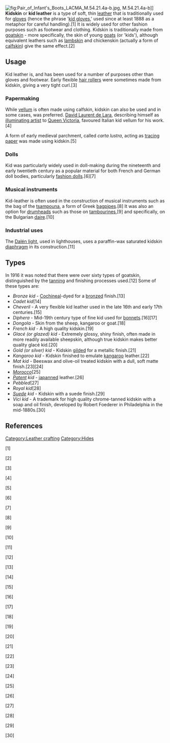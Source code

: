 ![](Pair_of_Infant's_Boots_LACMA_M.54.21.4a-b.jpg "fig:Pair_of_Infant's_Boots_LACMA_M.54.21.4a-b.jpg"),
M.54.21.4a-b\]\] **Kidskin** or **kid leather** is a type of soft, thin
[leather](leather "wikilink") that is traditionally used for
[gloves](glove "wikilink") (hence the phrase '[kid
gloves](wikt:kid_gloves "wikilink"),' used since at least 1888 as a
metaphor for careful handling).[1] It is widely used for other fashion
purposes such as footwear and clothing. Kidskin is traditionally made
from [goatskin](goatskin_(material) "wikilink") - more specifically, the
skin of young [goats](goat "wikilink") (or 'kids'), although equivalent
leathers such as [lambskin](sheepskin "wikilink") and chickenskin
(actually a form of [calfskin](calfskin "wikilink")) give the same
effect.[2]

## Usage

Kid leather is, and has been used for a number of purposes other than
gloves and footwear. Early flexible [hair
rollers](hair_roller "wikilink") were sometimes made from kidskin,
giving a very tight curl.[3]

### Papermaking

While [vellum](vellum "wikilink") is often made using calfskin, kidskin
can also be used and in some cases, was preferred. [David Laurent de
Lara](David_Laurent_de_Lara "wikilink"), describing himself as
[illuminating artist](limner "wikilink") to [Queen
Victoria](Queen_Victoria "wikilink"), favoured Italian kid vellum for
his work.[4]

A form of early medieval parchment, called *carta lustra*, acting as
[tracing paper](tracing_paper "wikilink") was made using kidskin.[5]

### Dolls

Kid was particularly widely used in doll-making during the nineteenth
and early twentieth century as a popular material for both French and
German doll bodies, particularly [fashion
dolls](fashion_doll "wikilink").[6][7]

### Musical instruments

Kid-leather is often used in the construction of musical instruments
such as the bag of the [tsampouna](tsampouna "wikilink"), a form of
Greek [bagpipes](bagpipes "wikilink").[8] It was also an option for
[drumheads](drumhead "wikilink") such as those on
[tambourines](tambourine "wikilink"),[9] and specifically, on the
Bulgarian [daire](dayereh "wikilink").[10]

### Industrial uses

The [Dalén light](Dalén_light "wikilink"), used in lighthouses, uses a
paraffin-wax saturated kidskin
[diaphragm](Diaphragm_(mechanical_device) "wikilink") in its
construction.[11]

## Types

In 1916 it was noted that there were over sixty types of goatskin,
distinguished by the [tanning](Tanning_(leather) "wikilink") and
finishing processes used.[12] Some of these types are:

-   *Bronze kid* - [Cochineal](Cochineal "wikilink")-dyed for a
    [bronzed](bronze "wikilink") finish.[13]
-   *Cadet kid*[14]
-   *Cheveril* - A very flexible kid leather used in the late 16th and
    early 17th centuries.[15]
-   *Diphera* - Mid-19th century type of fine kid used for
    [bonnets](bonnet_(headgear) "wikilink").[16][17]
-   *Dongola* - Skin from the sheep, kangaroo or goat.[18]
-   *French kid* - A high quality kidskin.[19]
-   *Glacé (or glazed) kid* - Extremely glossy, shiny finish, often made
    in more readily available sheepskin, although true kidskin makes
    better quality glacé kid.[20]
-   *Gold (or silver) kid* - Kidskin [gilded](gilded "wikilink") for a
    metallic finish.[21]
-   *Kangaroo kid* - Kidskin finished to emulate
    [kangaroo](kangaroo "wikilink") leather.[22]
-   *Mat kid* - Beeswax and olive-oil treated kidskin with a dull, soft
    matte finish.[23][24]
-   *[Morocco](Morocco_leather "wikilink")*[25]
-   *[Patent](Patent_leather "wikilink") kid* -
    [japanned](Japanning "wikilink") leather.[26]
-   *Pebbled*[27]
-   *Royal kid*[28]
-   *[Suede](Suede "wikilink") kid* - Kidskin with a suede finish.[29]
-   *Vici kid* - A trademark for high quality chrome-tanned kidskin with
    a soap and oil finish, developed by Robert Foederer in Philadelphia
    in the mid-1880s.[30]

## References

[Category:Leather crafting](Category:Leather_crafting "wikilink")
[Category:Hides](Category:Hides "wikilink")

[1]

[2]

[3]

[4]

[5]

[6]

[7]

[8]

[9]

[10]

[11]

[12]

[13]

[14]

[15]

[16]

[17]

[18]

[19]

[20]

[21]

[22]

[23]

[24]

[25]

[26]

[27]

[28]

[29]

[30]